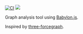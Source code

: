[![CI](https://github.com/graphty-org/graphty-element/actions/workflows/ci.yml/badge.svg)](https://github.com/graphty-org/graphty-element/actions/workflows/ci.yml)
<a href="https://graphty-org.github.io/graphty-element" target="_blank"><img
src="https://raw.githubusercontent.com/storybooks/brand/master/badge/badge-storybook.svg"></a>

Graph analysis tool using [Babylon.js](https://www.babylonjs.com/).

Inspired by [three-forcegraph](https://github.com/vasturiano/three-forcegraph).
